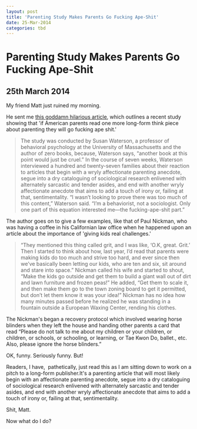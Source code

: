 ```yaml
---
layout: post
title: 'Parenting Study Makes Parents Go Fucking Ape-Shit'
date: 25-Mar-2014
categories: tbd
---
```


# Parenting Study Makes Parents Go Fucking Ape-Shit

## 25th March 2014

My friend Matt just ruined my morning.

He sent me <a href="http://www.newyorker.com/online/blogs/shouts/2014/03/new-parenting-study-released.html?mobify=0">this goddamn hilarious article</a>,   which outlines a recent study showing that 'if American parents read one more long-form think piece about parenting they will go fucking ape shit.'

<blockquote>The study was conducted by Susan Waterson,   a professor of behavioral psychology at the University of Massachusetts and the author of zero books, because, Waterson says, “another book at this point would just be cruel.” In the course of seven weeks, Waterson interviewed a hundred and twenty-seven families about their reaction to articles that begin with a wryly affectionate parenting anecdote, segue into a dry cataloguing of sociological research enlivened with alternately sarcastic and tender asides, and end with another wryly affectionate anecdote that aims to add a touch of irony or, failing at that, sentimentality. “I wasn’t looking to prove there was too much of this content,” Waterson said. “I’m a behaviorist, not a sociologist. Only one part of this equation interested me—the fucking-ape-shit part.”</blockquote>

<div id="entry-more">

The author goes on to give a few examples, like that of Paul Nickman, who was having a coffee in his Californian law office when he happened upon an article about the importance of 'giving kids real challenges.'

<blockquote>“They mentioned this thing called grit, and I was like, ‘O.K, great. Grit.’ Then I started to think about how, last year, I’d read that parents were making kids do too much and strive too hard, and ever since then we’ve basically been letting our kids, who are ten and six, sit around and stare into space.” Nickman called his wife and started to shout, “Make the kids go outside and get them to build a giant wall out of dirt and lawn furniture and frozen peas!” He added, “Get them to scale it, and then make them go to the town zoning board to get it permitted, but don’t let them know it was your idea!” Nickman has no idea how many minutes passed before he realized he was standing in a fountain outside a European Waxing Center, rending his clothes.</blockquote>

The Nickman's began a recovery protocol which involved wearing horse blinders when they left the house and handing other parents a card that read “Please do not talk to me about my children or your children, or children, or schools, or schooling, or learning, or Tae Kwon Do, ballet., etc. Also, please ignore the horse blinders.”

OK, funny. Seriously funny. But!

Readers, I have,  pathetically, just read this as I am sitting down to work on a pitch to a long-form publisher.It's a parenting article that will most likely begin with an affectionate parenting anecdote, segue into a dry cataloguing of sociological research enlivened with alternately sarcastic and tender asides, and end with another wryly affectionate anecdote that aims to add a touch of irony or, failing at that, sentimentality.

Shit, Matt.

Now what do I do?

</div>
